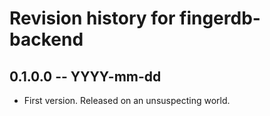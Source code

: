 # Revision history for fingerdb-backend

## 0.1.0.0 -- YYYY-mm-dd

* First version. Released on an unsuspecting world.
